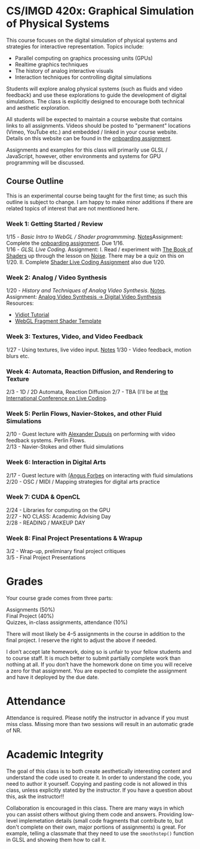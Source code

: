 # CS/IMGD 420x: Graphical Simulation of Physical Systems

This course focuses on the digital simulation of physical systems and strategies for interactive representation. Topics include:

- Parallel computing on graphics processing units (GPUs)  
- Realtime graphics techniques  
- The history of analog interactive visuals  
- Interaction techniques for controlling digital simulations  

Students will explore analog physical systems (such as fluids and video feedback) and use these explorations to guide the development of digital simulations. The class is explicitly designed to encourage both technical and aesthetic exploration.  

All students will be expected to maintain a course website that contains links to all assignments. Videos should be posted to "permanent" locations (Vimeo, YouTube etc.) and embedded / linked in your course website. Details on this website can be found in the [onboarding assignment](./onboarding.md). 

Assignments and examples for this class will primarily use GLSL / JavaScript, however, other environments and systems for GPU programming will be discussed.

## Course Outline

This is an experimental course being taught for the first time; as such this outline is subject to change. I am happy to make minor additions if there are related topics of interest that are not menttioned here.  

### Week 1: Getting Started / Review
1/15 - *Basic Intro to WebGL / Shader programmming*. [Notes](./notes.day1.md)Assignment:  Complete the [onboarding assignment](./onboarding.md). Due 1/16.  
1/16 - *GLSL Live Coding*.  Assignment:  I. Read / experiment with [The Book of Shaders](http://thebookofshaders.com) up through the lesson on [Noise](https://thebookofshaders.com/11/). There may be a quiz on this on 1/20. II. Complete [Shader Live Coding Assignment](./shader_live_coding.md) also due 1/20.

### Week 2: Analog / Video Synthesis
1/20 - *History and Techniques of Analog Video Synthesis*. [Notes](./notes.day3.md).   
Assignment: [Analog Video Synthesis -> Digital Video Synthesis](./analog_to_digital.md)  
Resources:  
- [Vidiot Tutorial](./vidiot_tutorial.md)
- [WebGL Fragment Shader Template](./webgl_template.md)
  
### Week 3: Textures, Video, and Video Feedback
1/27 - Using textures, live video input. [Notes](./notes.day4.md)
1/30 - Video feedback, motion blurs etc.

### Week 4: Automata, Reaction Diffusion, and Rendering to Texture
2/3 - 1D / 2D Automata, Reaction Diffusion
2/7 - TBA (I'll be at [the International Conference on Live Coding](http://iclc.livecodenetwork.org/2020/schedule.html).

### Week 5: Perlin Flows, Navier-Stokes, and other Fluid Simulations
2/10 - Guest lecture with [Alexander Dupuis](http://alexanderdupuis.com/) on performing with video feedback systems. Perlin Flows.  
2/13 - Navier-Stokes and other fluid simulations  

### Week 6: Interaction in Digital Arts
2/17 - Guest lecture with [(Angus Forbes](https://creativecoding.soe.ucsc.edu/angus/) on interacting with fluid simulations  
2/20 - OSC / MIDI / Mapping strategies for digital arts practice  

### Week 7: CUDA & OpenCL 
2/24 - Libraries for computing on the GPU  
2/27 - NO CLASS: Academic Advising Day  
2/28 - READING / MAKEUP DAY  

### Week 8: Final Project Presentations &amp; Wrapup  
3/2 - Wrap-up, preliminary final project critiques  
3/5 - Final Project Presentations  

# Grades
Your course grade comes from three parts:

Assignments (50%)  
Final Project (40%)  
Quizzes, in-class assignments, attendance (10%)  

There will most likely be 4–5 assignments in the course in addition to the final project. I reserve the right to adjust the above if needed. 

I don’t accept late homework, doing so is unfair to your fellow students and to course staff. It is much better to submit partially complete work than nothing at all. If you don’t have the homework done on time you will receive a zero for that assignment. You are expected to complete the assignment and have it deployed by the due date.

# Attendance
Attendance is required. Please notify the instructor in advance if you must miss class. Missing more than two sessions will result in an automatic grade of NR.

# Academic Integrity
The goal of this class is to both create aesthetically interesting content and understand the code used to create it. In order to understand the code, you need to author it yourself. Copying and pasting code is not allowed in this class, unless explicitly stated by the instructor. If you have a question about this, ask the instructor!!

Collaboration is encouraged in this class. There are many ways in which you can assist others without giving them code and answers. Providing low-level implemetation details (small code fragments that contribute to, but don't complete on their own, major portions of assignments) is great. For example, telling a classmate that they need to use the `smoothstep()` function in GLSL and showing them how to call it.
